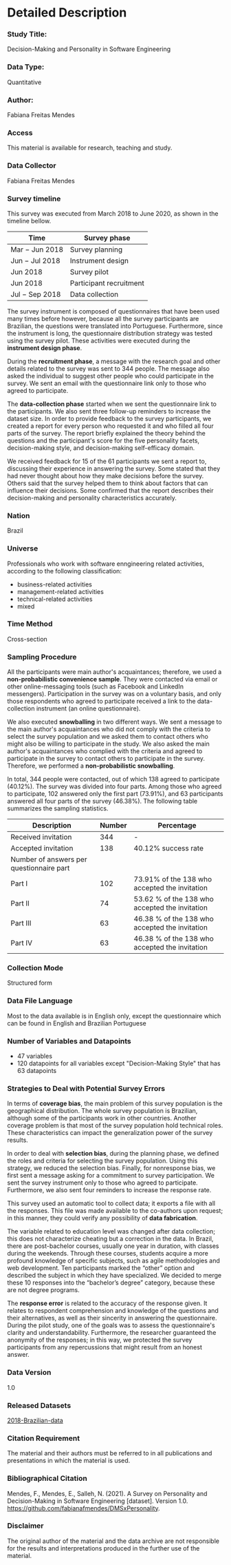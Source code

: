 # Detailed Description

### Study Title: 
Decision-Making and Personality in Software Engineering

### Data Type:
Quantitative

### Author:
Fabiana Freitas Mendes

### Access
This material is available for research, teaching and study. 

### Data Collector
Fabiana Freitas Mendes

### Survey timeline
This survey was executed from March 2018 to June 2020, as shown in the timeline bellow.

Time | Survey phase
--------------- | ----
Mar − Jun 2018	| Survey planning
Jun − Jul 2018	| Instrument design
Jun 2018	      | Survey pilot
Jun 2018	      | Participant recruitment
Jul − Sep 2018	| Data collection

The survey instrument is composed of questionnaires that have been used many times before however, because all the survey participants are Brazilian, the questions were translated into Portuguese. Furthermore, since the instrument is long, the questionnaire distribution strategy was tested using the survey pilot. These activities were executed during the **instrument design phase**.

During the **recruitment phase**, a message with the research goal and other details related to the survey was sent to 344 people. The message also asked the individual to suggest other people who could participate in the survey. We sent an email with the questionnaire link only to those who agreed to participate.

The **data-collection phase** started when we sent the questionnaire link to the participants. We also sent three follow-up reminders to increase the dataset size.
In order to provide feedback to the survey participants, we created a report for every person who requested it and who filled all four parts of the survey. The report briefly explained the theory behind the questions and the participant's score for the five personality facets, decision-making style, and decision-making self-efficacy domain.

We received feedback for 15 of the 61 participants we sent a report to, discussing their experience in answering the survey. Some stated that they had never thought about how they make decisions before the survey. Others said that the survey helped them to think about factors that can influence their decisions. Some confirmed that the report describes their decision-making and personality characteristics accurately. 

### Nation
Brazil

### Universe
Professionals who work with software enngineering related activities, according to the following classification:
* business-related activities
* management-related activities 
* technical-related activities
* mixed

### Time Method 
Cross-section

### Sampling Procedure
All the participants were main author's acquaintances; therefore, we used a **non-probabilistic convenience sample**. They were contacted via email or other online-messaging tools (such as Facebook and LinkedIn messengers). Participation in the survey was on a voluntary basis, and only those respondents who agreed to participate received a link to the data-collection instrument (an online questionnaire).

We also executed **snowballing** in two different ways. We sent a message to the main author's acquaintances who did not comply with the criteria to select the survey population and we asked them to contact others who might also be willing to participate in the study. We also asked the main author's acquaintances who complied with the criteria and agreed to participate in the survey to contact others to participate in the survey. Therefore, we performed a **non-probabilistic snowballing**.

In total, 344 people were contacted, out of which 138 agreed to participate (40.12%). The survey was divided into four parts. Among those who agreed to participate, 102 answered only the first part (73.91%), and 63 participants answered all four parts of the survey (46.38%). The following table summarizes the sampling statistics.

Description	| Number	| Percentage
------------|---------| ---------
Received invitation	| 344	| -
Accepted invitation	| 138	| 40.12% success rate
Number of answers per questionnaire part||
Part I	| 102	| 73.91% of the 138 who accepted the invitation
Part II	| 74	| 53.62 % of the 138 who accepted the invitation
Part III|	63	| 46.38 % of the 138 who accepted the invitation
Part IV	| 63	| 46.38 % of the 138 who accepted the invitation


### Collection Mode
Structured form 

### Data File Language
Most to the data available is in English only, except the questionnaire which can be found in English and Brazilian Portuguese

### Number of Variables and Datapoints
* 47 variables
* 120 datapoints for all variables except "Decision-Making Style" that has 63 datapoints

### Strategies to Deal with Potential Survey Errors

In terms of **coverage bias**, the main problem of this survey population is the geographical distribution. The whole survey population is Brazilian, although some of the participants work in other countries. Another coverage problem is that most of the survey population hold technical roles. These characteristics can impact the generalization power of the survey results.

In order to deal with **selection bias**, during the planning phase, we defined the roles and criteria for selecting the survey population. Using this strategy, we reduced the selection bias. Finally, for nonresponse bias, we first sent a message asking for a commitment to survey participation. We sent the survey instrument only to those who agreed to participate. Furthermore, we also sent four reminders to increase the response rate.

This survey used an automatic tool to collect data; it exports a file with all the responses. This file was made available to the co-authors upon request; in this manner, they could verify any possibility of **data fabrication**.

The variable related to education level was changed after data collection; this does not characterize cheating but a correction in the data. In Brazil, there are post-bachelor courses, usually one year in duration, with classes during the weekends. Through these courses, students acquire a more profound knowledge of specific subjects, such as agile methodologies and web development. Ten participants marked the “other” option and described the subject in which they have specialized. We decided to merge these 10 responses into the “bachelor’s degree” category, because these are not degree programs.

The **response error** is related to the accuracy of the response given. It relates to respondent comprehension and knowledge of the questions and their alternatives, as well as their sincerity in answering the questionnaire. During the pilot study, one of the goals was to assess the questionnaire's clarity and understandability. Furthermore, the researcher guaranteed the anonymity of the responses; in this way, we protected the survey participants from any repercussions that might result from an honest answer.


### Data Version
1.0

### Released Datasets
[2018-Brazilian-data](https://github.com/fabianafmendes/DMSxPersonality/blob/main/Data/collected.data.xlsx) 

### Citation Requirement
The material and their authors must be referred to in all publications and presentations in which the material is used. 

### Bibliographical Citation
Mendes, F., Mendes, E., Salleh, N. (2021). A Survey on Personality and Decision-Making in Software Engineering [dataset]. Version 1.0. https://github.com/fabianafmendes/DMSxPersonality.

### Disclaimer
The original author of the material and the data archive are not responsible for the results and interpretations produced in the further use of the material.

